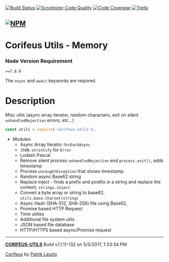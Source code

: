 [//]: #@corifeus-header

[![Build Status](https://travis-ci.org/patrikx3/corifeus-utils.svg?branch=master)](https://travis-ci.org/patrikx3/corifeus-utils)
[![Scrutinizer Code Quality](https://scrutinizer-ci.com/g/patrikx3/corifeus-utils/badges/quality-score.png?b=master)](https://scrutinizer-ci.com/g/patrikx3/corifeus-utils/?branch=master)
[![Code Coverage](https://scrutinizer-ci.com/g/patrikx3/corifeus-utils/badges/coverage.png?b=master)](https://scrutinizer-ci.com/g/patrikx3/corifeus-utils/?branch=master)  [![Trello](https://img.shields.io/badge/Trello-Corifeus-026aa7.svg)](https://trello.com/b/3NArfcD1/corifeus)
  
[![NPM](https://nodei.co/npm/corifeus-utils.png?downloads=true&downloadRank=true&stars=true)](https://www.npmjs.com/package/corifeus-utils/)
------

# Corifeus Utils - Memory

### Node Version Requirement 
``` >=7.8.0 ```  
   
The ```async``` and ```await``` keywords are required.

# Description


[//]: #@corifeus-header:end

Misc utils (async array iterator, random characters, exit on silent ```unhandledRejection``` errors, etc...)

```javascript
const utils = require('corifeus-utils');
```

* Modules
  * Async Array Iterator ```forEachAsync```
  * ```JSON.strintify``` for ```Error```
  * Lodash Pascal
  * Remove silent process ```unhandledRejection``` end ```process.exit()```, adds timestamp
  * Process ```uncaughtException``` that shows timestamp.
  * Random async Base62 string
  * Replace inject - finds a prefix and postfix in a string and replace the content, ```strings.inject```
  * Convert a byte array or string to base62, ```utils.base.charset(string)```
  * Async Hash (SHA-512, SHA-256) file using Base62,
  * Promise based HTTP Request
  * Time utilies
  * Additional file system utils
  * JSON based file database
  * HTTP/HTTPS based async/Promise request
  
[//]: #@corifeus-footer

---
[**CORIFEUS-UTILS**](https://pages.corifeus.tk/corifeus-utils) Build v1.1.11-132 on 5/5/2017, 1:33:34 PM

[Corifeus](http://github.com/patrikx3/corifeus) by [Patrik Laszlo](http://patrikx3.tk)
 

[//]: #@corifeus-footer:end

